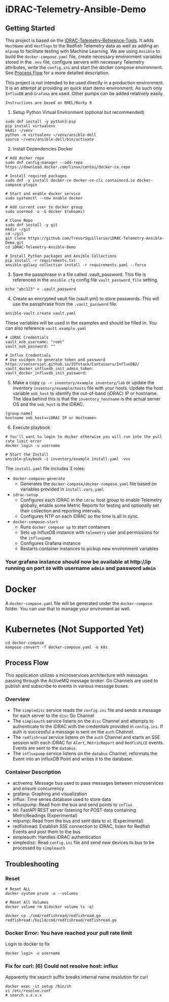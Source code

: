 # iDRAC-Telemetry-Ansible-Demo

## Getting Started
This project is based on the [iDRAC-Telemetry-Reference-Tools](https://github.com/dell/iDRAC-Telemetry-Reference-Tools). It adds `HostName` and `HostTags` to the Redfish Telemetry data as well as adding an `mlpump` to facilitate testing with Machine Learning. We are using `Ansible` to build the `docker-compose.yaml` file, create necessary environment variables stored in the `.env` file, configure servers with necessary Telemetry attributes, write the `config.ini` and start the docker compose environment. See [Process Flow](#process-flow) for a more detailed description.

This project is not intended to be used directly in a production environment. It is an attempt at providing an quick start demo environment. As such only `InfluxDB` and `Grafana` are used. Other pumps can be added relatively easily. 

```
Instructions are based on RHEL/Rocky 9
```
1. Setup Python Virtual Environment (optional but recommended)
```
sudo dnf install -y python3-pip
pip install virtualenv
mkdir ~/venv
python -m virtualenv ~/venv/ansible-dell
source ~/venv/ansible-dell/bin/activate
```

2. Install Dependencies
Docker
```
# Add docker repo
sudo dnf config-manager --add-repo https://download.docker.com/linux/centos/docker-ce.repo

# Install required packages
sudo dnf -y install docker-ce docker-ce-cli containerd.io docker-compose-plugin

# Start and enable docker service
sudo systemctl --now enable docker

# Add current user to docker group
sudo usermod -a -G docker $(whoami)
```

```
# Clone Repo
sudo dnf install -y git
mkdir ~/git
cd ~/git
git clone https://github.com/TrevorSquillario/iDRAC-Telemetry-Ansible-Demo.git
cd iDRAC-Telemetry-Ansible-Demo
```

```
# Install Python packages and Ansible Collections
pip install -r requirements.txt
ansible-galaxy collection install -r requirements.yaml --force
```

3. Save the passphrase in a file called .vault_password. This file is referenced in the `ansible.cfg` config file `vault_password_file` setting.
```
echo "abc123" > .vault_password
```

4. Create an encrypted vault file (vault.yml) to store passwords. This will use the passphrase from the `.vault_password` file.
```
ansible-vault create vault.yaml
```
These variables will be used in the examples and should be filled in. You can also reference `vault.example.yaml`
```
# iDRAC Credentials
vault_oob_username: "root"
vault_oob_password: ""

# Influx Credentials
# Use uuidgen to generate token and password https://sensorsiot.github.io/IOTstack/Containers/InfluxDB2/
vault_docker_influxdb_init_admin_token: 
vault_docker_influxdb_init_password: 
```

5. Make a copy `cp -r inventory/example inventory/lab` or update the inventory `inventory/example/hosts` file with your hosts. Update the host variable `oob_host` to identify the out-of-band (iDRAC) IP or hostname. The idea behind this is that the `inventory_hostname` is the actual server OS and the `oob_host` is the iDRAC.
```
[group-name]
hostname oob_host=<iDRAC IP or Hostname>
```

6. Execute playbook
```
# You'll want to login to docker otherwise you will run into the pull rate limit error
docker login -u username

# Start the Install
ansible-playbook -i inventory/example install.yaml -vvv
```

The `install.yaml` file includes 3 roles:
- `docker-compose-generate`
    - Generates the `docker-compose/docker-compose.yaml` file based on variables provided in `install.vars.yaml`
- `idrac-setup`
    - Configures each iDRAC in the `idrac` host group to enable Telemetry globally, enable some Metric Reports for testing and optionally set their collection and reporting intervals. 
    - Configures NTP on each iDRAC so the time is all in sync. 
- `docker-compose-start`
    - Runs `docker compose up` to start containers
    - Sets up InfluxDB instance with `telemetry` user and permissions for the `influxpump`
    - Configures Grafana instance
    - Restarts container instances to pickup new environment variables

### Your grafana instance should now be available at http://ip running on port `80` with username `admin` and password `admin`

# Docker
A `docker-compose.yaml` file will be generated under the `docker-compose` folder. You can use that to manage your enviroment as well.

# Kubernetes (Not Supported Yet)
```
cd docker-compose
kompose convert -f docker-compose.yaml -o k8s
```

## Process Flow

This application utilizes a microservices architecture with messages passing through the ActiveMQ message broker. Go Channels are used to publish and subscribe to events in various message buses. 

### Overview
- The `simpledisc` service reads the `config.ini` file and sends a message for each server to the `disc` Go Channel
- The `simpleauth` service listens on the `disc` Channel and attempts to authenticate to the iDRAC with the credentials provided in `config.ini`. If auth is successful a message is sent on the `auth` Channel.
- The `redfishread` service listens on the `auth` Channel and starts an SSE session with each iDRAC for `Alert`, `MetricReport` and `RedfishLCE` events. Events are sent to the `databus`.
- The `influxpump` service listens on the `databus` Channel, reformats the Event into an InfluxDB Point and writes it to the database.

### Container Description

- activemq: Message bus used to pass messages between microservices and ensure concurrency
- grafana: Graphing and visualization
- influx: Time series database used to store data
- influxpump: Read from the bus and send points to `influx`
- ml: FastAPI REST server listening for POST data containing MetricReadings (Experimental)
- mlpump: Read from the bus and sent data to `ml` (Experimental)
- redfishread: Establish SSE connection to iDRAC, listen for Redfish Events and post them to the bus
- simpleauth: Handles iDRAC authentication
- simpledisc: Read `config.ini` file and send new devices to bus to be processed by `simpleauth`

## Troubleshooting

### Reset
```
# Reset ALL
docker system prune -a --volumes

# Reset All Volumes
docker volume rm $(docker volume ls -q)
```

```
docker cp ./cmd/redfishread/redfishread.go redfishread:/build/cmd/redfishread/redfishread.go
```

### Docker Error: You have reached your pull rate limit
Login to docker to fix
```
docker login -u username
```

### Fix for  curl: (6) Could not resolve host: influx
Apparently the search suffix breaks internal name resolution for curl
```
docker exec -it setup /bin/sh
vi /etc/resolve.conf
# search x.x.x.x
```